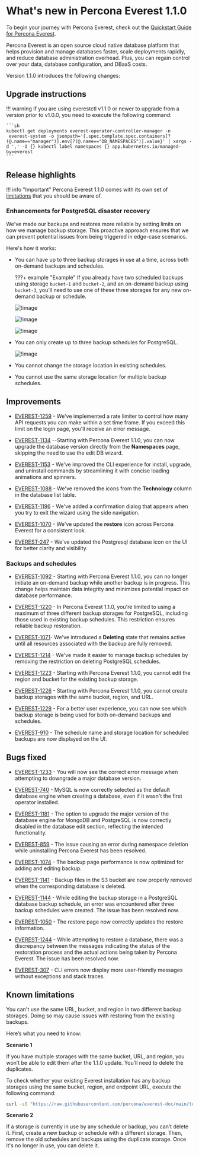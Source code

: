 # What's new in Percona Everest 1.1.0

To begin your journey with Percona Everest, check out the [Quickstart Guide for Percona Everest](../quickstart-guide/quick-install.md).

Percona Everest is an open source cloud native database platform that helps provision and manage databases faster, scale deployments rapidly, and reduce database administration overhead. Plus, you can regain control over your data, database configuration, and DBaaS costs.

Version 1.1.0 introduces the following changes:


## Upgrade instructions

!!! warning
    If you are using everestctl v1.1.0 or newer to upgrade from a version prior to v1.0.0, you need to execute the following command:

    ```sh
    kubectl get deployments everest-operator-controller-manager -n
     everest-system -o jsonpath='{.spec.template.spec.containers[?(@.name=="manager")].env[?(@.name=="DB_NAMESPACES")].value}' | xargs -d ',' -I {} kubectl label namespaces {} app.kubernetes.io/managed-by=everest
    ```


## Release highlights

!!! info "Important"
    Percona Everest 1.1.0 comes with its own set of [limitations](Percona-Everest-1.1.0-(2024-08-12).md#known-limitations) that you should be aware of.


### Enhancements for PostgreSQL disaster recovery

We've made our backups and restores more reliable by setting limits on how we manage backup storage. This proactive approach ensures that we can prevent potential issues from being triggered in edge-case scenarios.

Here's how it works:

- You can have up to three backup storages in use at a time, across both on-demand backups and schedules.
 

    ???+ example "Example"
        If you already have two scheduled backups using storage `bucket-1` and `bucket-2`, and an on-demand backup using `bucket-3`, you’ll need to use one of these three storages for any new on-demand backup or schedule.


    ![!image](../images/backup_storages.png)

    ![!image](../images/pg_limitation_2.png)


    ![!image](../images/on_demand_limitation_2.png)

- You can only create up to three backup schedules for PostgreSQL.

    ![!image](../images/max_three_schedules_pg.png)

- You cannot change the storage location in existing schedules.

- You cannot use the same storage location for multiple backup schedules.



## Improvements

- [EVEREST-1259](https://perconadev.atlassian.net/browse/EVEREST-1259) - We've implemented a rate limiter to control how many API requests you can make within a set time frame. If you exceed this limit on the login page, you'll receive an error message.

- [EVEREST-1134](https://perconadev.atlassian.net/browse/EVEREST-1134) --Starting with Percona Everest 1.1.0, you can now upgrade the database version directly from the **Namespaces** page, skipping the need to use the edit DB wizard.

- [EVEREST-1153](https://perconadev.atlassian.net/browse/EVEREST-1153) - We've improved the CLI experience for install, upgrade, and uninstall commands by streamlining it with concise loading animations and spinners.

- [EVEREST-1088](https://perconadev.atlassian.net/browse/EVEREST-1088) -  We've removed the icons from the **Technology** column in the database list table.

- [EVEREST-1196](https://perconadev.atlassian.net/browse/EVEREST-1196) - We've added a confirmation dialog that appears when you try to exit the wizard using the side navigation.


- [EVEREST-1070](https://perconadev.atlassian.net/browse/EVEREST-1070) - We've updated the **restore** icon across Percona Everest for a consistent look.

- [EVEREST-247](https://perconadev.atlassian.net/browse/EVEREST-247) - We've updated the Postgresql database icon on the UI for better clarity and visibility.

### Backups and schedules

- [EVEREST-1092](https://perconadev.atlassian.net/browse/EVEREST-1092) - Starting with Percona Everest 1.1.0, you can no longer initiate an on-demand backup while another backup is in progress. This change helps maintain data integrity and minimizes potential impact on database performance.

- [EVEREST-1220](https://perconadev.atlassian.net/browse/EVEREST-1220) -  In Percona Everest 1.1.0, you're limited to using a maximum of three different backup storages for PostgreSQL, including those used in existing backup schedules. This restriction ensures reliable backup restoration.

- [EVEREST-1071](https://perconadev.atlassian.net/browse/EVEREST-1071)- We've introduced a **Deleting** state that remains active until all resources associated with the backup are fully removed.

- [EVEREST-1214](https://perconadev.atlassian.net/browse/EVEREST-1214) - We've made it easier to manage backup schedules by removing the restriction on deleting PostgreSQL schedules.


- [EVEREST-1223](https://perconadev.atlassian.net/browse/EVEREST-1223) - Starting with Percona Everest 1.1.0, you cannot edit the region and bucket for the existing backup storage.

- [EVEREST-1226](https://perconadev.atlassian.net/browse/EVEREST-1226) - Starting with Percona Everest 1.1.0, you cannot create backup storages with the same bucket, region, and URL. 

- [EVEREST-1229](https://perconadev.atlassian.net/browse/EVEREST-1229) - For a better user experience, you can now see which backup storage is being used for both on-demand backups and schedules.

- [EVEREST-910](https://perconadev.atlassian.net/browse/EVEREST-910) - The schedule name and storage location for scheduled backups are now displayed on the UI.


## Bugs fixed

- [EVEREST-1233](https://perconadev.atlassian.net/browse/EVEREST-1233) - You will now see the correct error message when attempting to downgrade a major database version.

- [EVEREST-740](https://perconadev.atlassian.net/browse/EVEREST-740) -  MySQL is now correctly selected as the default database engine when creating a database, even if it wasn't the first operator installed.

- [EVEREST-1181](https://perconadev.atlassian.net/browse/EVEREST-1181) - The option to upgrade the major version of the database engine for MongoDB and PostgreSQL is now correctly disabled in the database edit section, reflecting the intended functionality.

- [EVEREST-859](https://perconadev.atlassian.net/browse/EVEREST-859) - The issue causing an error during namespace deletion while uninstalling Percona Everest has been resolved.


- [EVEREST-1074](https://perconadev.atlassian.net/browse/EVEREST-1074) - The backup page performance is now optimized for adding and editing backup.

- [EVEREST-1141](https://perconadev.atlassian.net/browse/EVEREST-1141) - Backup files in the S3 bucket are now properly removed when the corresponding database is deleted.

- [EVEREST-1144](https://perconadev.atlassian.net/browse/EVEREST-1144) - While editing the backup storage in a PostgreSQL database backup schedule, an error was encountered after three backup schedules were created. The issue has been resolved now.



- [EVEREST-1050](https://perconadev.atlassian.net/browse/EVEREST-1050) - The restore page now correctly updates the restore information. 

- [EVEREST-1244](https://perconadev.atlassian.net/browse/EVEREST-1244) - While attempting to restore a database, there was a discrepancy between the messages indicating the status of the restoration process and the actual actions being taken by Percona Everest. The issue has been resolved now.

- [EVEREST-307](https://perconadev.atlassian.net/browse/EVEREST-307) - CLI errors now display more user-friendly messages without exceptions and stack traces.


## Known limitations

You can't use the same URL, bucket, and region in two different backup storages. Doing so may cause issues with restoring from the existing backups.

Here’s what you need to know:

**Scenario 1**

If you have multiple storages with the same bucket, URL, and region, you won’t be able to edit them after the 1.1.0 update. You’ll need to delete the duplicates.


To check whether your existing Everest installation has any backup storages using the same bucket, region, and endpoint URL, execute the following command:

```sh
curl -sS "https://raw.githubusercontent.com/percona/everest-doc/main/tools/bin/check-duplicated-storages.sh" | bash
```



**Scenario 2**

If a storage is currently in use by any schedule or backup, you can’t delete it. First, create a new backup or schedule with a different storage. Then, remove the old schedules and backups using the duplicate storage. Once it's no longer in use, you can delete it.



